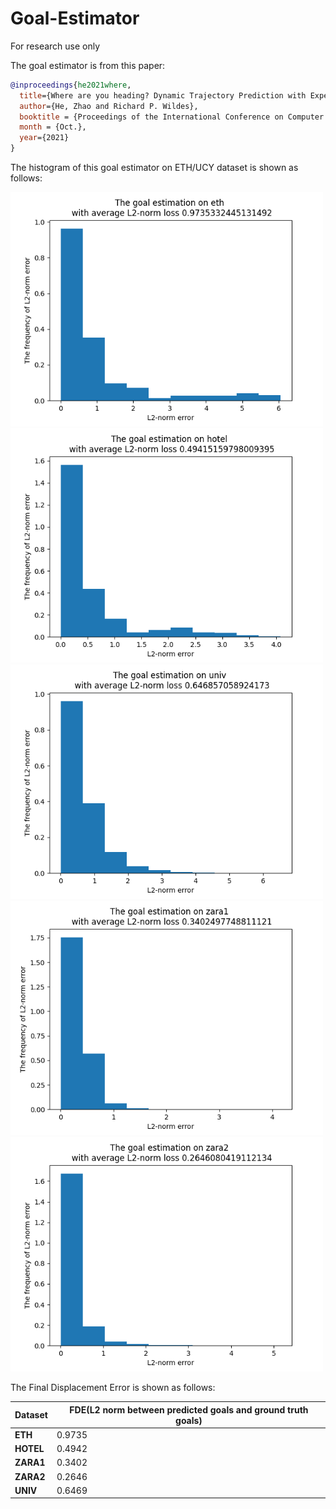 # Goal-Estimator
For research use only

The goal estimator is from this paper:
```bibtex
@inproceedings{he2021where,
  title={Where are you heading? Dynamic Trajectory Prediction with Expert Goal Examples},
  author={He, Zhao and Richard P. Wildes},
  booktitle = {Proceedings of the International Conference on Computer Vision (ICCV)},
  month = {Oct.},
  year={2021}
}
```
The histogram of this goal estimator on ETH/UCY dataset is shown as follows:

<img src="goal_estimated_result/ETH_UCY/goal_estimated_histogram_eth.png" style="display: inline; border-width: 0px;" width=500px></img>
<img src="goal_estimated_result/ETH_UCY/goal_estimated_histogram_hotel.png" style="display: inline; border-width: 0px;" width=500px></img>
<img src="goal_estimated_result/ETH_UCY/goal_estimated_histogram_univ.png" style="display: inline; border-width: 0px;" width=500px></img>
<img src="goal_estimated_result/ETH_UCY/goal_estimated_histogram_zara1.png" style="display: inline; border-width: 0px;" width=500px></img>
<img src="goal_estimated_result/ETH_UCY/goal_estimated_histogram_zara2.png" style="display: inline; border-width: 0px;" width=500px></img>

The Final Displacement Error is shown as follows:


| **Dataset**                           | **FDE(L2 norm between predicted goals and ground truth goals)** |
| --------------------------------- | ------- |
| **ETH**                     | 0.9735   |
| **HOTEL**                     | 0.4942   |
| **ZARA1**                     | 0.3402   |
| **ZARA2**                     |  0.2646  |
| **UNIV**                     | 0.6469   |
